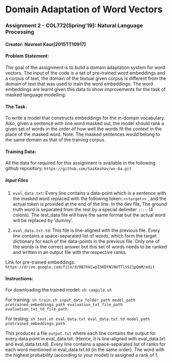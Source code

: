 # Domain Adaptation of Word Vectors
### Assignment 2 - COL772(Spring'19): Natural Language Processing
#### Creator: Navreet Kaur[2015TT10917]
 
#### Problem Statement:
The goal of the assignment is to build a domain adaptation system for word vectors. The input of the code is a set of pre-trained word embeddings and a corpus of text, the domain of the textual given corpus is different from the domain of text that was used to train the word embeddings. The word embeddings are learnt given this data to show improvements for the task of masked language modelling.

#### The Task:
To write a model that constructs embeddings for the in-domain vocabulary. Also, given a sentence with one word masked out, the model should rank a given set of words in the order of how well the words fit the context in the place of the masked word. 
Note: The masked sentences would belong to the same domain as that of the training corpus.

#### Training Data:
All the data for required for this assignment is available in the following github repository:
```https://github.com/SaiKeshav/wv-da.git```

##### Input Files
1. ```eval_data.txt```: Every line contains a data-point which is a sentence with the masked word replaced with the following token: ```<<target>>``` , and the actual token is provided at the end of the line. In the dev file, The ground truth word is separated from the rest by a special delimiter ```::::``` (4 colons). The test_data file will have the same format but the actual word will be replaced by ‘dummy’.

 2. ```eval_data.txt.td```: This file is line-aligned with the previous file. Every line contains a space-separated list of words, which form the target dictionary for each of the data-points in the previous file. Only one of the words is the correct answer but this set of words needs to be ranked and written in an output file with the respective ranks.

Link for pre-trained embeddings: ```https://drive.google.com/file/d/0B7XkCwpI5KDYNlNUTTlSS21pQmM/edit```

#### Instructions:
For downloading the trained model: ```sh compile.sh```

For training: ```sh train.sh input_data_folder_path model_path pretrained_embeddings_path evaluation_txt_file_path evaluation_txt_td_file_path```

For testing: ```sh test.sh eval_data.txt eval_data.txt.td model_path pretrained_embeddings_path```

This produces a file ```output.txt``` where each line contains the output for every data point in eval_data.txt. (Hence, it is line-aligned with eval_data.txt and eval_data.txt.td). Every line contains a space-separated list of ranks for each word mentioned in eval_data.txt.td (in the same order). The word with the highest probability (according to your model) is assigned a rank of 1.
